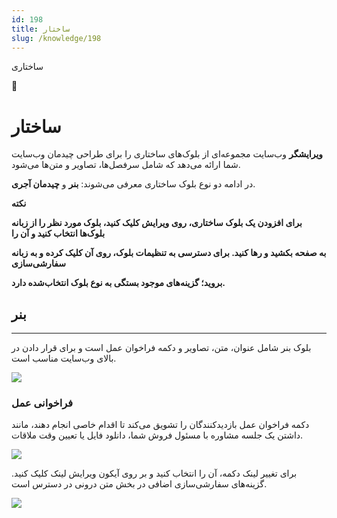 ```yaml
---
id: 198
title: ساختار
slug: /knowledge/198
---
```



 

ساختاری

 

 

📖

# ساختار

**ویرایشگر** وب‌سایت مجموعه‌ای از بلوک‌های ساختاری را برای طراحی چیدمان وب‌سایت شما ارائه می‌دهد که شامل سرفصل‌ها، تصاویر و متن‌ها می‌شود.

در ادامه دو نوع بلوک ساختاری معرفی می‌شوند: **بنر** و **چیدمان آجری**.

**نکته**

**برای افزودن یک بلوک ساختاری، روی ویرایش کلیک کنید، بلوک مورد نظر را از زبانه بلوک‌ها انتخاب کنید و آن را**

**به صفحه بکشید و رها کنید. برای دسترسی به تنظیمات بلوک، روی آن کلیک کرده و به زبانه سفارشی‌سازی**

**بروید؛ گزینه‌های موجود بستگی به نوع بلوک انتخاب‌شده دارد.**

## **بنر**

---

بلوک بنر شامل عنوان، متن، تصاویر و دکمه فراخوان عمل است و برای قرار دادن در بالای وب‌سایت مناسب است.

![](https://odoofarsi.com/web/image/2548-8b49a245/image.png?access_token=9270e1e9-1e2f-41fe-8e12-545416980884)

### **فراخوانی عمل**

دکمه فراخوان عمل بازدیدکنندگان را تشویق می‌کند تا اقدام خاصی انجام دهند، مانند داشتن یک جلسه مشاوره با مسئول فروش شما، دانلود فایل یا تعیین وقت ملاقات.

![](https://odoofarsi.com/web/image/2549-d1b56b59/image.png?access_token=95d88643-82cc-4765-92c0-91b362528543)

برای تغییر لینک دکمه، آن را انتخاب کنید و بر روی آیکون ویرایش لینک کلیک کنید. گزینه‌های سفارشی‌سازی اضافی در بخش متن درونی در دسترس است.

![](https://odoofarsi.com/web/image/2550-98442ab9/image.png?access_token=58fef80f-5537-4efc-bbb8-8fcdf47ffc26)